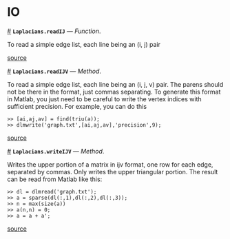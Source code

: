 
<a id='IO-1'></a>

# IO

<a id='Laplacians.readIJ' href='#Laplacians.readIJ'>#</a>
**`Laplacians.readIJ`** &mdash; *Function*.



To read a simple edge list, each line being an (i, j) pair


<a target='_blank' href='https://github.com/danspielman/Laplacians.jl/tree/ce307408e6b2290f943763f162deee084e2b9097/doc/../src/IO.jl#L2' class='documenter-source'>source</a><br>

<a id='Laplacians.readIJV-Tuple{AbstractString}' href='#Laplacians.readIJV-Tuple{AbstractString}'>#</a>
**`Laplacians.readIJV`** &mdash; *Method*.



To read a simple edge list, each line being an (i, j, v) pair. The parens should not be there in the format, just commas separating. To generate this format in Matlab, you just need to be careful to write the vertex indices with sufficient precision.  For example, you can do this

```
>> [ai,aj,av] = find(triu(a));
>> dlmwrite('graph.txt',[ai,aj,av],'precision',9);
```


<a target='_blank' href='https://github.com/danspielman/Laplacians.jl/tree/ce307408e6b2290f943763f162deee084e2b9097/doc/../src/IO.jl#L14-L24' class='documenter-source'>source</a><br>

<a id='Laplacians.writeIJV-Tuple{AbstractString,Any}' href='#Laplacians.writeIJV-Tuple{AbstractString,Any}'>#</a>
**`Laplacians.writeIJV`** &mdash; *Method*.



Writes the upper portion of a matrix in ijv format, one row for each edge, separated by commas.  Only writes the upper triangular portion. The result can be read from Matlab like this:

```
>> dl = dlmread('graph.txt');
>> a = sparse(dl(:,1),dl(:,2),dl(:,3));
>> n = max(size(a))
>> a(n,n) = 0;
>> a = a + a';
```


<a target='_blank' href='https://github.com/danspielman/Laplacians.jl/tree/ce307408e6b2290f943763f162deee084e2b9097/doc/../src/IO.jl#L38-L50' class='documenter-source'>source</a><br>

